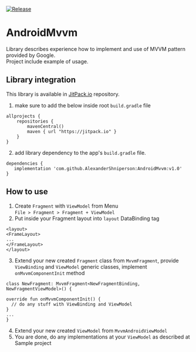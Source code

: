 [![Release](https://jitpack.io/v/AlexanderShniperson/AndroidMvvm.svg)](https://jitpack.io/#AlexanderShniperson/AndroidMvvm)
# AndroidMvvm
Library describes experience how to implement and use of MVVM pattern provided by Google.<br>
Project include example of usage.

## Library integration
This library is available in [JitPack.io](https://jitpack.io/) repository.
1) make sure to add the below inside root `build.gradle` file
```
allprojects {
    repositories {
        mavenCentral()
        maven { url "https://jitpack.io" }
    }
}
```
2) add library dependency to the app's `build.gradle` file.
```
dependencies {
   implementation 'com.github.AlexanderShniperson:AndroidMvvm:v1.0'
}
```

## How to use
1) Create `Fragment` with `ViewModel` from Menu<br>
`File > Fragment > Fragment + ViewModel`<br>
2) Put inside your Fragment layout into `layout` DataBinding tag<br>
```
<layout>
<FrameLayout>
...
</FrameLayout>
</layout>
```
3) Extend your new created `Fragment` class from `MvvmFragment`, provide `ViewBinding` and `ViewModel` generic classes, implement `onMvvmComponentInit` method<br>
```
class NewFragment: MvvmFragment<NewFragmentBinding, NewFragmentViewModel>() {

override fun onMvvmComponentInit() {
  // do any stuff with ViewBinding and ViewModel
}
...
}
```
4) Extend your new created `ViewModel` from `MvvmAndroidViewModel`<br>
5) You are done, do any implementations at your `ViewModel` as described at Sample project<br>
